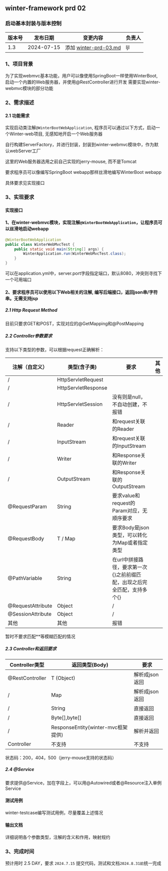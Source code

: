## winter-framework prd 02

### 启动基本封装与版本控制

| 版本号 | 发布日期       | 变更内容                                      | 负责人 |
|-----|------------|-------------------------------------------|-----|
| 1.3 | 2024-07-15 | 添加 [winter-prd-03.md](./winter-prd-03.md) | ljl |

### 1、项目背景

为了实现webmvc基本功能，用户可以像使用SpringBoot一样使用WinterBoot, 启动一个内置的Web服务器，并使用@RestController进行开发
需要实现winter-webmvc模块的部分功能


### 2、需求描述
#### 2.1 功能需求

实现启动类注解`@WinterBootWebApplication`, 程序员可以通过以下方式，启动一个Winter-web项目, 无感知地开启一个Web服务器

自行构建ServerFactory，并进行封装，封装到winter-webmvc模块中，作为默认webServer工厂

这里的Web服务器选用之前自己实现的jerry-mouse, 而不是Tomcat

要求程序员可以像编写SpringBoot webapp那样丝滑地编写WinterBoot webapp

具体要求见实现接口

### 3、实现要求
#### 实现接口

#### 1、在winter-webmvc模块，实现注解`@WinterBootWebApplication`，让程序员可以丝滑地启动webapp
```java
@WinterBootWebApplication
public class WinterWebMvcTest {
    public static void main(String[] args) {
        WinterApplication.run(WinterWebMvcTest.class);
    }
}
```
可以在application.yml中，server.port字段指定端口，默认8080，冲突则寻找下一个可用端口

#### 2、要求程序员可以使用以下Web相关的注解, 编写后端接口，返回json串/字符串。无需支持jsp

##### 2.1 Http Request Method

目前只要求GET和POST，实现对应的@GetMapping和@PostMapping

##### 2.2 Controller参数要求
支持以下类型的参数，可以根据request正确解析：

| 注解（自定义）           | 类型(含子类)             | 要求                                      | 其他  |
|-------------------|---------------------|-----------------------------------------|-----|
| /                 | HttpServletRequest  |                                         |     |
| /                 | HttpServletResponse |                                         |     |
| /                 | HttpServletSession  | 没有则是null，不自动创建，不报错                      |     |
| /                 | Reader              | 和request关联的Reader                       |     |
| /                 | InputStream         | 和request关联的InputStream                  |     |
| /                 | Writer              | 和Response关联的Writer                      |     |
| /                 | OutputStream        | 和Response关联的OutputStream                |     |
| @RequestParam     | String              | 要求value和request的Param对应，无顺序要求           |     |
| @RequestBody      | T / Map             | 要求Body是json类型，可以转化为Map或者指定类型            |     |
| @PathVariable     | String              | 在url中拼接路径，要求第一次{}之前前缀匹配，出现之后完全匹配，支持多个{} |     |
| @RequestAttribute | Object              | /                                       |     |
| @SessionAttribute | Object              | /                                       |     |
| 其他                | 其他                  | 报错                                      |     |

暂时不要求匹配**等模糊匹配的情况

##### 2.3 Controller和返回要求

| Controller类型    | 返回类型(Body)                        | 要求        | 
|-----------------|-----------------------------------|-----------|
| @RestController | T (Object)                        | 解析成json返回 |
| /               | Map                               | 解析成json返回 |
| /               | String                            | 直接返回      |
| /               | Byte[],byte[]                     | 直接返回      |
| /               | ResponseEntity<T>(winter-mvc框架提供) | 解析并返回     |
| Controller      | 不支持                               | 不支持       |

状态码：200，404，500（jerry-mouse支持的状态码）

##### 2.4 @Service
要求提供@Service，加在字段上，可以用@Autowired或者@Resource注入单例Service

#### 测试用例
winter-testcase编写测试用例，尽量覆盖上述情况

#### 输出文档
详细说明各个参数类型，注解的含义和作用，映射规约

### 3、完成时间
预计用时 2.5 DAY，要求 `2024.7.15` 提交代码，测试和文档`2024.8.31前`统一完成
